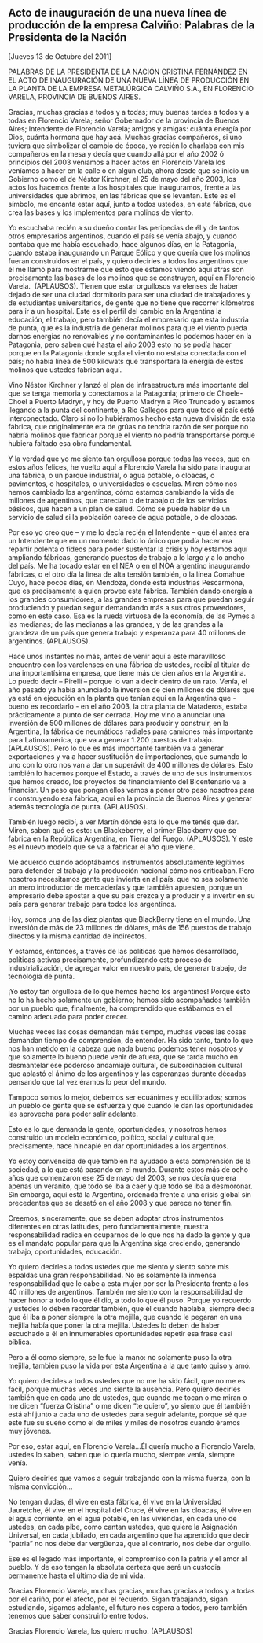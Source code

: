 Acto de inauguración de una nueva línea de producción de la empresa Calviño: Palabras de la Presidenta de la Nación
-------------------------------------------------------------------------------------------------------------------

[Jueves 13 de Octubre del 2011]

PALABRAS DE LA PRESIDENTA DE LA NACIÓN CRISTINA FERNÁNDEZ EN EL ACTO DE
INAUGURACIÓN DE UNA NUEVA LÍNEA DE PRODUCCIÓN EN LA PLANTA DE LA EMPRESA
METALÚRGICA CALVIÑO S.A., EN FLORENCIO VARELA, PROVINCIA DE BUENOS
AIRES.

Gracias, muchas gracias a todos y a todas; muy buenas tardes a todos y a
todas en Florencio Varela; señor Gobernador de la provincia de Buenos
Aires; Intendente de Florencio Varela; amigos y amigas: cuánta energía
por Dios, cuánta hormona que hay acá. Muchas gracias compañeros, si uno
tuviera que simbolizar el cambio de época, yo recién lo charlaba con mis
compañeros en la mesa y decía que cuando allá por el año 2002 ó
principios del 2003 veníamos a hacer actos en Florencio Varela los
veníamos a hacer en la calle o en algún club, ahora desde que se inicio
un Gobierno como el de Néstor Kirchner, el 25 de mayo del año 2003, los
actos los hacemos frente a los hospitales que inauguramos, frente a las
universidades que abrimos, en las fábricas que se levantan. Este es el
símbolo, me encanta estar aquí, junto a todos ustedes, en esta fábrica,
que crea las bases y los implementos para molinos de viento.

Yo escuchaba recién a su dueño contar las peripecias de él y de tantos
otros empresarios argentinos, cuando el país se venía abajo, y cuando
contaba que me había escuchado, hace algunos días, en la Patagonia,
cuando estaba inaugurando un Parque Eólico y que quería que los molinos
fueran construidos en el país, y quiero decirles a todos los argentinos
que él me llamó para mostrarme que esto que estamos viendo aquí atrás
son precisamente las bases de los molinos que se construyen, aquí en
Florencio Varela.  (APLAUSOS). Tienen que estar orgullosos varelenses de
haber dejado de ser una ciudad dormitorio para ser una ciudad de
trabajadores y de estudiantes universitarios, de gente que no tiene que
recorrer kilómetros para ir a un hospital. Este es el perfil del cambio
en la Argentina la educación, el trabajo, pero también decía el
empresario que esta industria de punta, que es la industria de generar
molinos para que el viento pueda darnos energías no renovables y no
contaminantes lo podemos hacer en la Patagonia, pero saben qué hasta el
año 2003 esto no se podía hacer porque en la Patagonia donde sopla el
viento no estaba conectada con el país; no había línea de 500 kilowats
que transportara la energía de estos molinos que ustedes fabrican aquí.

Vino Néstor Kirchner y lanzó el plan de infraestructura más importante
del que se tenga memoria y conectamos a la Patagonia; primero de
Choele-Choel a Puerto Madryn, y hoy de Puerto Madryn a Pico Truncado y
estamos llegando a la punta del continente, a Río Gallegos para que todo
el país esté interconectado. Claro si no lo hubiéramos hecho esta nueva
división de esta fábrica, que originalmente era de grúas no tendría
razón de ser porque no habría molinos que fabricar porque el viento no
podría transportarse porque hubiera faltado esa obra fundamental.

Y la verdad que yo me siento tan orgullosa porque todas las veces, que
en estos años felices, he vuelto aquí a Florencio Varela ha sido para
inaugurar una fábrica, o un parque industrial, o agua potable, o
cloacas, o pavimentos, o hospitales, o universidades o escuelas. Miren
cómo nos hemos cambiado los argentinos, cómo estamos cambiando la vida
de millones de argentinos, que carecían o de trabajo o de los servicios
básicos, que hacen a un plan de salud. Cómo se puede hablar de un
servicio de salud si la población carece de agua potable, o de cloacas.

Por eso yo creo que – y me lo decía recién el Intendente – que él antes
era un Intendente que en un momento dado lo único que podía hacer era
repartir polenta o fideos para poder sustentar la crisis y hoy estamos
aquí ampliando fábricas, generando puestos de trabajo a lo largo y a lo
ancho del país. Me ha tocado estar en el NEA o en el NOA argentino
inaugurando fábricas, o el otro día la línea de alta tensión también, o
la línea Comahue Cuyo, hace pocos días, en Mendoza, donde está
industrias Pescarmona, que es precisamente a quien provee esta fábrica.
También dando energía a los grandes consumidores, a las grandes empresas
para que puedan seguir produciendo y puedan seguir demandando más a sus
otros proveedores, como en este caso. Esa es la rueda virtuosa de la
economía, de las Pymes a las medianas; de las medianas a las grandes, y
de las grandes a la grandeza de un país que genera trabajo y esperanza
para 40 millones de argentinos. (APLAUSOS).

Hace unos instantes no más, antes de venir aquí a este maravilloso
encuentro con los varelenses en una fábrica de ustedes, recibí al
titular de una importantísima empresa, que tiene más de cien años en la
Argentina.  Lo puedo decir – Pirelli – porque lo van a decir dentro de
un rato. Venía, el año pasado ya había anunciado la inversión de cien
millones de dólares que ya está en ejecución en la planta que tenían
aquí en la Argentina que - bueno es recordarlo - en el año 2003, la otra
planta de Mataderos, estaba prácticamente a punto de ser cerrada. Hoy me
vino a anunciar una inversión de 500 millones de dólares para producir y
construir, en la Argentina, la fábrica de neumáticos radiales para
camiones más importante para Latinoamérica, que va a generar 1.200
puestos de trabajo. (APLAUSOS). Pero lo que es más importante también va
a generar exportaciones y va a hacer sustitución de importaciones, que
sumando lo uno con lo otro nos van a dar un superávit de 400 millones de
dólares. Esto también lo hacemos porque el Estado, a través de uno de
sus instrumentos que hemos creado, los proyectos de financiamiento del
Bicentenario va a financiar. Un peso que pongan ellos vamos a poner otro
peso nosotros para ir construyendo esa fábrica, aquí en la provincia de
Buenos Aires y generar además tecnología de punta. (APLAUSOS).

También luego recibí, a ver Martín dónde está lo que me tenés que dar.
Miren, saben qué es esto: un Blackeberry, el primer Blackberry que se
fabrica en la República Argentina, en Tierra del Fuego. (APLAUSOS). Y
este es el nuevo modelo que se va a fabricar el año que viene.

Me acuerdo cuando adoptábamos instrumentos absolutamente legítimos para
defender el trabajo y la producción nacional cómo nos criticaban. Pero
nosotros necesitamos gente que invierta en al país, que no sea solamente
un mero introductor de mercaderías y que también apuesten, porque un
empresario debe apostar a que su país crezca y a producir y a invertir
en su país para generar trabajo para todos los argentinos.

Hoy, somos una de las diez plantas que BlackBerry tiene en el mundo. Una
inversión de más de 23 millones de dólares, más de 156 puestos de
trabajo directos y la misma cantidad de indirectos.

Y estamos, entonces, a través de las políticas que hemos desarrollado,
políticas activas precisamente, profundizando este proceso de
industrialización, de agregar valor en nuestro país, de generar trabajo,
de tecnología de punta.

¡Yo estoy tan orgullosa de lo que hemos hecho los argentinos! Porque
esto no lo ha hecho solamente un gobierno; hemos sido acompañados
también por un pueblo que, finalmente, ha comprendido que estábamos en
el camino adecuado para poder crecer.

Muchas veces las cosas demandan más tiempo, muchas veces las cosas
demandan tiempo de comprensión, de entender. Ha sido tanto, tanto lo que
nos han metido en la cabeza que nada bueno podemos tener nosotros y que
solamente lo bueno puede venir de afuera, que se tarda mucho en
desmantelar ese poderoso andamiaje cultural, de subordinación cultural
que aplastó el ánimo de los argentinos y las esperanzas durante décadas
pensando que tal vez éramos lo peor del mundo.

Tampoco somos lo mejor, debemos ser ecuánimes y equilibrados; somos un
pueblo de gente que se esfuerza y que cuando le dan las oportunidades
las aprovecha para poder salir adelante.

Esto es lo que demanda la gente, oportunidades, y nosotros hemos
construido un modelo económico, político, social y cultural que,
precisamente, hace hincapié en dar oportunidades a los argentinos.

Yo estoy convencida de que también ha ayudado a esta comprensión de la
sociedad, a lo que está pasando en el mundo. Durante estos más de ocho
años que comenzaron ese 25 de mayo del 2003, se nos decía que era apenas
un veranito, que todo se iba a caer y que todo se iba a desmoronar. Sin
embargo, aquí está la Argentina, ordenada frente a una crisis global sin
precedentes que se desató en el año 2008 y que parece no tener fin.

Creemos, sinceramente, que se deben adoptar otros instrumentos
diferentes en otras latitudes, pero fundamentalmente, nuestra
responsabilidad radica en ocuparnos de lo que nos ha dado la gente y que
es el mandato popular para que la Argentina siga creciendo, generando
trabajo, oportunidades, educación.

Yo quiero decirles a todos ustedes que me siento y siento sobre mis
espaldas una gran responsabilidad. No es solamente la inmensa
responsabilidad que le cabe a esta mujer por ser la Presidenta frente a
los 40 millones de argentinos. También me siento con la responsabilidad
de hacer honor a todo lo que él dio, a todo lo que él puso. Porque yo
recuerdo y ustedes lo deben recordar también, que él cuando hablaba,
siempre decía que él iba a poner siempre la otra mejilla, que cuando le
pegaran en una mejilla había que poner la otra mejilla. Ustedes lo deben
de haber escuchado a él en innumerables oportunidades repetir esa frase
casi bíblica.

Pero a él como siempre, se le fue la mano: no solamente puso la otra
mejilla, también puso la vida por esta Argentina a la que tanto quiso y
amó.

Yo quiero decirles a todos ustedes que no me ha sido fácil, que no me es
fácil, porque muchas veces uno siente la ausencia. Pero quiero decirles
también que en cada uno de ustedes, que cuando me tocan o me miran o me
dicen “fuerza Cristina” o me dicen “te quiero”, yo siento que él también
está ahí junto a cada uno de ustedes para seguir adelante, porque sé que
este fue su sueño como el de miles y miles de nosotros cuando éramos muy
jóvenes.

Por eso, estar aquí, en Florencio Varela…Él quería mucho a Florencio
Varela, ustedes lo saben, saben que lo quería mucho, siempre venía,
siempre venía.

Quiero decirles que vamos a seguir trabajando con la misma fuerza, con
la misma convicción…

No tengan dudas, él vive en esta fábrica, él vive en la Universidad
Jauretche, él vive en el hospital del Cruce, él vive en las cloacas, él
vive en el agua corriente, en el agua potable, en las viviendas, en cada
uno de ustedes, en cada pibe, como cantan ustedes, que quiere la
Asignación Universal, en cada jubilado, en cada argentino que ha
aprendido que decir “patria” no nos debe dar vergüenza, que al
contrario, nos debe dar orgullo.

Ese es el legado más importante, el compromiso con la patria y el amor
al pueblo. Y de eso tengan la absoluta certeza que seré un custodia
permanente hasta el último día de mi vida.

Gracias Florencio Varela, muchas gracias, muchas gracias a todos y a
todas por el cariño, por el afecto, por el recuerdo. Sigan trabajando,
sigan estudiando, sigamos adelante, el futuro nos espera a todos, pero
también tenemos que saber construirlo entre todos.

Gracias Florencio Varela, los quiero mucho. (APLAUSOS)   
